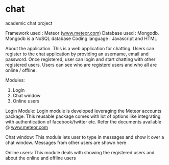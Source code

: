 # chat
academic chat project

Framework used : Meteor (www.meteor.com)
Database used : Mongodb. Mongodb is a NoSQL database
Coding language : Javascript and HTML

About the application.
This is a web application for chatting. Users can register to the chat application by providing an username, email and password.
Once registered, user can login and start chatting with other registered users. Users can see who are registerd users and who 
all are online / offline.

Modules:
1. Login
2. Chat window
3. Online users


Login Module: Login module is developed leveraging the Meteor accounts package. This reusable package comes with lot of options
like integrating with authentication of facebook/twitter etc. Refer the documents available @ www.meteor.com

Chat window: This module lets user to type in messages and show it over a chat window. Messages from other users are shown here

Online users: This module deals with showing the registered users and about the online and offline users
